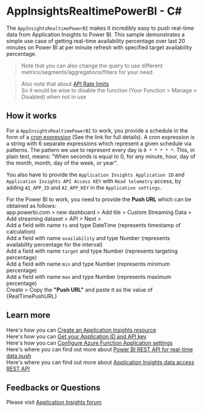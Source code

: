 # AppInsightsRealtimePowerBI - C<span>#</span>

The `AppInsightsRealtimePowerBI` makes it incredibly easy to push real-time data from Application Insights to Power BI. 
This sample demonstrates a simple use case of getting real-time availability percentage 
over last 20 minutes on Power BI at per minute refresh with specified target availability percentage.

> Note that you can also change the query to use different metrics/segments/aggregations/filters for your need  

> Also note that about [API Rate limits](https://dev.applicationinsights.io/documentation/Authorization/Rate-limits)  
> So it would be wise to disable the function (Your Function > Manage > Disabled) when not in use

## How it works

For a `AppInsightsRealtimePowerBI` to work, 
you provide a schedule in the form of a [cron expression](https://en.wikipedia.org/wiki/Cron#CRON_expression) (See the link for full details). 
A cron expression is a string with 6 separate expressions which represent a given schedule via patterns. 
The pattern we use to represent every day is `0 * * * * *`. 
This, in plain text, means: "When seconds is equal to 0, for any minute, hour, day of the month, month, day of the week, or year".

You also have to provide the `Application Insights Application ID` and `Application Insights API Access KEY` with `Read telemetry` access, 
by adding `AI_APP_ID` and `AI_APP_KEY` in the `Application settings`.

For the Power BI to work, you need to provide the **Push URL** which can be obtained as follows:  
app.powerbi.com > new dashboard > Add tile > Custom Streaming Data > Add streaming dataset > API > Next >  
Add a field with name `ts` and type DateTime (represents timestamp of calculation)  
Add a field with name `availability` and type Number (represents availability percentage for the interval)  
Add a field with name `target` and type Number (represents targeting percentage)  
Add a field with name `min` and type Number (represents minimum percentage)  
Add a field with name `max` and type Number (represents maximum percentage)  
Create > Copy the **"Push URL"** and paste it as the value of {RealTimePushURL}  

## Learn more

Here's how you can [Create an Application Insights resource](https://docs.microsoft.com/en-us/azure/application-insights/app-insights-create-new-resource)  
Here's how you can [Get your Application ID and API key](https://dev.applicationinsights.io/documentation/Authorization/API-key-and-App-ID)  
Here's how you can [Configure Azure Function Application settings](https://docs.microsoft.com/en-us/azure/azure-functions/functions-how-to-use-azure-function-app-settings)  
Here's where you can find out more about [Power BI REST API for real-time data push](https://msdn.microsoft.com/en-us/library/dn877544.aspx)  
Here's where you can find out more about [Application Insights data access REST API](https://dev.applicationinsights.io/documentation/Using-the-API/Power-BI)  

## Feedbacks or Questions

Please visit [Application Insights forum](https://social.msdn.microsoft.com/Forums/vstudio/en-US/home?forum=ApplicationInsights)
